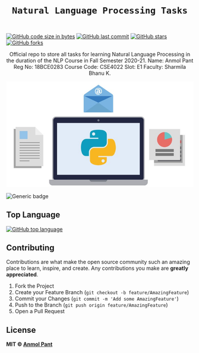 <code>
  <h1 align="center">Natural Language Processing Tasks</h1>
</code>

[![GitHub code size in bytes](https://img.shields.io/github/languages/code-size/anmolpant/Natural-Language-Processing-Tasks?logo=github&style=social)](https://github.com/anmolpant/) [![GitHub last commit](https://img.shields.io/github/last-commit/anmolpant/Natural-Language-Processing-Tasks?style=social&logo=git)](https://github.com/anmolpant/) [![GitHub stars](https://img.shields.io/github/stars/anmolpant/Natural-Language-Processing-Tasks?style=social)](https://github.com/anmolpant/Natural-Language-Processing-Tasks/stargazers) [![GitHub forks](https://img.shields.io/github/forks/anmolpant/Natural-Language-Processing-Tasks?style=social&logo=git)](https://github.com/anmolpant/Natural-Language-Processing-Tasks/network)

<p align="center">
  Official repo to store all tasks for learning Natural Language Processing in the duration of the NLP Course in Fall Semester 2020-21.
  Name: Anmol Pant
  Reg No: 18BCE0283
  Course Code: CSE4022
  Slot: E1
  Faculty: Sharmila Bhanu K.
</p>

<p align="center">
<img src="https://github.com/anmolpant/Natural-Language-Processing-Tasks/blob/master/assets/nlpwpython.jpg" alt="NLTK"/>
</p>

![Generic badge](https://img.shields.io/badge/Natural_Language-Processing-green)

## Top Language

[![GitHub top language](https://img.shields.io/github/languages/top/anmolpant/Natural-Language-Processing-Tasks?logo=jupyter&style=social)](https://github.com/anmolpant/)

## Contributing

Contributions are what make the open source community such an amazing place to learn, inspire, and create. Any contributions you make are **greatly appreciated**.

1. Fork the Project
2. Create your Feature Branch (`git checkout -b feature/AmazingFeature`)
3. Commit your Changes (`git commit -m 'Add some AmazingFeature'`)
4. Push to the Branch (`git push origin feature/AmazingFeature`)
5. Open a Pull Request

## License

**MIT &copy; [Anmol Pant](https://github.com/anmolpant/Natural-Language-Processing-Tasks/blob/master/LICENSE)**

